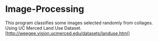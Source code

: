 # Image-Processing
This program classifies some images selected randomly from collages.
Using UC Merced Land Use Dataset. [http://weegee.vision.ucmerced.edu/datasets/landuse.html]
